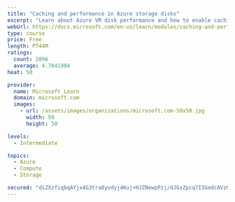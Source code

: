 ```yaml
---
title: "Caching and performance in Azure storage disks"
excerpt: "Learn about Azure VM disk performance and how to enable caching to help optimize read and write access to storage."
webUrl: https://docs.microsoft.com/en-us/learn/modules/caching-and-performance-azure-storage-and-disks/
type: course
price: Free
length: PT44M
ratings:
  count: 2096
  average: 4.7041984
heat: 50

provider:
  name: Microsoft Learn
  domain: microsoft.com
  images:
    - url: /assets/images/organizations/microsoft.com-50x50.jpg
      width: 50
      height: 50

levels:
  - Intermediate

topics:
  - Azure
  - Compute
  - Storage

secured: "diZXzfiqbqAYjx4G3tra8yvdyj4Kuj+HJZNewpPzj/dJGsZpcq7IIGedcAVzQVrIo3Wcuknic6EDPg7ww5iERFK90GQKoriFQVuFd0WoRAb2GvkWzX4H0jPI1UOCxJV/O0GEAFLYVNvoH6rDt+eITk3YLLNiRvX/n11cnSI9KuzW4BSeEjFhJMoZ5CD/RgA4bOut4iBEjE2JfMGuiRTdVm1rjcGhVdKo2zzvhfxqllktxO6Rnpe6UOVW4nQrZ4r25rn1gSO5J66NqvfyQEuKO6YflzqGDtEmXViDFaGXxDn92Jmdt9yCz5Wgm9irGexx4QIqnQgntnCjYznohehTje3Pt6WDc+EkffH1Hz/qgxzsdI+X0eaQvZnMvh0p5sSw/e7tQQpkyDqWJHmOGmHn/KcAX34S9m+MzeSpGZgEDnM=;9aX7Ex81QnqkMzbMSa24Ag=="
---
```


